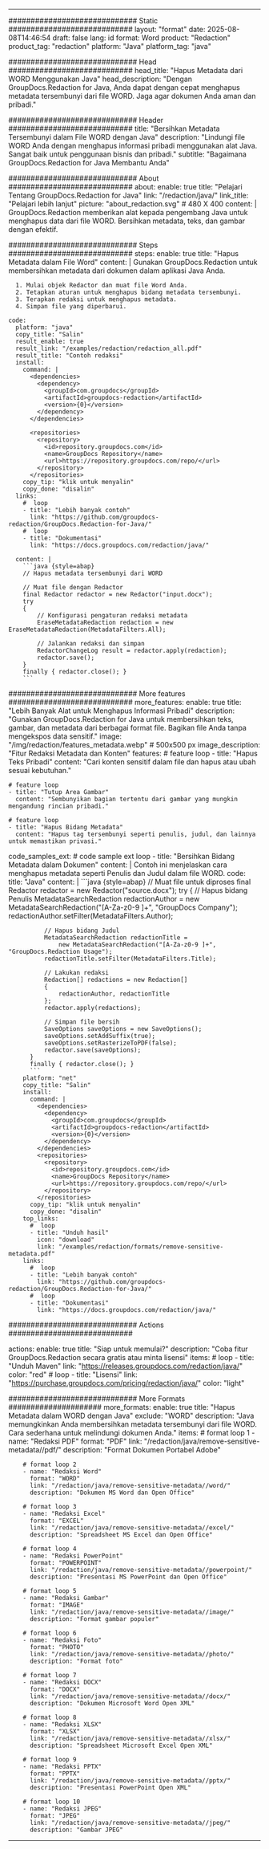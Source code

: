 
---
############################# Static ############################
layout: "format"
date:  2025-08-08T14:46:54
draft: false
lang: id
format: Word
product: "Redaction"
product_tag: "redaction"
platform: "Java"
platform_tag: "java"

############################# Head ############################
head_title: "Hapus Metadata dari WORD Menggunakan Java"
head_description: "Dengan GroupDocs.Redaction for Java, Anda dapat dengan cepat menghapus metadata tersembunyi dari file WORD. Jaga agar dokumen Anda aman dan pribadi."

############################# Header ############################
title: "Bersihkan Metadata Tersembunyi dalam File WORD dengan Java" 
description: "Lindungi file WORD Anda dengan menghapus informasi pribadi menggunakan alat Java. Sangat baik untuk penggunaan bisnis dan pribadi."
subtitle: "Bagaimana GroupDocs.Redaction for Java Membantu Anda" 

############################# About ############################
about:
    enable: true
    title: "Pelajari Tentang GroupDocs.Redaction for Java"
    link: "/redaction/java/"
    link_title: "Pelajari lebih lanjut"
    picture: "about_redaction.svg" # 480 X 400
    content: |
       GroupDocs.Redaction memberikan alat kepada pengembang Java untuk menghapus data dari file WORD. Bersihkan metadata, teks, dan gambar dengan efektif.

############################# Steps ############################
steps:
    enable: true
    title: "Hapus Metadata dalam File Word"
    content: |
      Gunakan GroupDocs.Redaction untuk membersihkan metadata dari dokumen dalam aplikasi Java Anda.
      
      1. Mulai objek Redactor dan muat file Word Anda.
      2. Tetapkan aturan untuk menghapus bidang metadata tersembunyi.
      3. Terapkan redaksi untuk menghapus metadata.
      4. Simpan file yang diperbarui.
   
    code:
      platform: "java"
      copy_title: "Salin"
      result_enable: true
      result_link: "/examples/redaction/redaction_all.pdf"
      result_title: "Contoh redaksi"
      install:
        command: |
          <dependencies>
            <dependency>
              <groupId>com.groupdocs</groupId>
              <artifactId>groupdocs-redaction</artifactId>
              <version>{0}</version>
            </dependency>
          </dependencies>

          <repositories>
            <repository>
              <id>repository.groupdocs.com</id>
              <name>GroupDocs Repository</name>
              <url>https://repository.groupdocs.com/repo/</url>
            </repository>
          </repositories>
        copy_tip: "klik untuk menyalin"
        copy_done: "disalin"
      links:
        #  loop
        - title: "Lebih banyak contoh"
          link: "https://github.com/groupdocs-redaction/GroupDocs.Redaction-for-Java/"
        #  loop
        - title: "Dokumentasi"
          link: "https://docs.groupdocs.com/redaction/java/"
          
      content: |
        ```java {style=abap}
        // Hapus metadata tersembunyi dari WORD

        // Muat file dengan Redactor
        final Redactor redactor = new Redactor("input.docx");
        try
        {
            // Konfigurasi pengaturan redaksi metadata
            EraseMetadataRedaction redaction = new EraseMetadataRedaction(MetadataFilters.All);

            // Jalankan redaksi dan simpan
            RedactorChangeLog result = redactor.apply(redaction);
            redactor.save();
        }
        finally { redactor.close(); }
        ```            


############################# More features ############################
more_features:
  enable: true
  title: "Lebih Banyak Alat untuk Menghapus Informasi Pribadi"
  description: "Gunakan GroupDocs.Redaction for Java untuk membersihkan teks, gambar, dan metadata dari berbagai format file. Bagikan file Anda tanpa mengekspos data sensitif."
  image: "/img/redaction/features_metadata.webp" # 500x500 px
  image_description: "Fitur Redaksi Metadata dan Konten"
  features:
    # feature loop
    - title: "Hapus Teks Pribadi"
      content: "Cari konten sensitif dalam file dan hapus atau ubah sesuai kebutuhan."

    # feature loop
    - title: "Tutup Area Gambar"
      content: "Sembunyikan bagian tertentu dari gambar yang mungkin mengandung rincian pribadi."

    # feature loop
    - title: "Hapus Bidang Metadata"
      content: "Hapus tag tersembunyi seperti penulis, judul, dan lainnya untuk memastikan privasi."
      
  code_samples_ext:
    # code sample ext loop
    - title: "Bersihkan Bidang Metadata dalam Dokumen"
      content: |
        Contoh ini menjelaskan cara menghapus metadata seperti Penulis dan Judul dalam file WORD.
      code:
        title: "Java"
        content: |
          ```java {style=abap}
          //  Muat file untuk diproses
          final Redactor redactor = new Redactor("source.docx");
          try
          {
              // Hapus bidang Penulis
              MetadataSearchRedaction redactionAuthor = 
                  new MetadataSearchRedaction("[A-Za-z0-9 ]+", "GroupDocs Company");
              redactionAuthor.setFilter(MetadataFilters.Author);

              // Hapus bidang Judul
              MetadataSearchRedaction redactionTitle = 
                  new MetadataSearchRedaction("[A-Za-z0-9 ]+", "GroupDocs.Redaction Usage");
              redactionTitle.setFilter(MetadataFilters.Title);

              // Lakukan redaksi
              Redaction[] redactions = new Redaction[]
              {
                  redactionAuthor, redactionTitle
              };
              redactor.apply(redactions);

              // Simpan file bersih
              SaveOptions saveOptions = new SaveOptions();
              saveOptions.setAddSuffix(true);
              saveOptions.setRasterizeToPDF(false);
              redactor.save(saveOptions);
          }
          finally { redactor.close(); }
          ```
        platform: "net"
        copy_title: "Salin"
        install:
          command: |
            <dependencies>
              <dependency>
                <groupId>com.groupdocs</groupId>
                <artifactId>groupdocs-redaction</artifactId>
                <version>{0}</version>
              </dependency>
            </dependencies>
            <repositories>
              <repository>
                <id>repository.groupdocs.com</id>
                <name>GroupDocs Repository</name>
                <url>https://repository.groupdocs.com/repo/</url>
              </repository>
            </repositories>
          copy_tip: "klik untuk menyalin"
          copy_done: "disalin"
        top_links:
          #  loop
          - title: "Unduh hasil"
            icon: "download"
            link: "/examples/redaction/formats/remove-sensitive-metadata.pdf"
        links:
          #  loop
          - title: "Lebih banyak contoh"
            link: "https://github.com/groupdocs-redaction/GroupDocs.Redaction-for-Java/"
          #  loop
          - title: "Dokumentasi"
            link: "https://docs.groupdocs.com/redaction/java/"


############################# Actions ############################

actions:
  enable: true
  title: "Siap untuk memulai?"
  description: "Coba fitur GroupDocs.Redaction secara gratis atau minta lisensi"
  items:
    #  loop
    - title: "Unduh Maven"
      link: "https://releases.groupdocs.com/redaction/java/"
      color: "red"
        #  loop
    - title: "Lisensi"
      link: "https://purchase.groupdocs.com/pricing/redaction/java/"
      color: "light"


############################# More Formats #####################
more_formats:
    enable: true
    title: "Hapus Metadata dalam WORD dengan Java"
    exclude: "WORD"
    description: "Java memungkinkan Anda membersihkan metadata tersembunyi dari file WORD. Cara sederhana untuk melindungi dokumen Anda."
    items: 
        # format loop 1
        - name: "Redaksi PDF"
          format: "PDF"
          link: "/redaction/java/remove-sensitive-metadata//pdf/"
          description: "Format Dokumen Portabel Adobe"

        # format loop 2
        - name: "Redaksi Word"
          format: "WORD"
          link: "/redaction/java/remove-sensitive-metadata//word/"
          description: "Dokumen MS Word dan Open Office"
          
        # format loop 3
        - name: "Redaksi Excel"
          format: "EXCEL"
          link: "/redaction/java/remove-sensitive-metadata//excel/"
          description: "Spreadsheet MS Excel dan Open Office"

        # format loop 4
        - name: "Redaksi PowerPoint"
          format: "POWERPOINT"
          link: "/redaction/java/remove-sensitive-metadata//powerpoint/"
          description: "Presentasi MS PowerPoint dan Open Office"

        # format loop 5
        - name: "Redaksi Gambar"
          format: "IMAGE"
          link: "/redaction/java/remove-sensitive-metadata//image/"
          description: "Format gambar populer"

        # format loop 6
        - name: "Redaksi Foto"
          format: "PHOTO"
          link: "/redaction/java/remove-sensitive-metadata//photo/"
          description: "Format foto"

        # format loop 7
        - name: "Redaksi DOCX"
          format: "DOCX"
          link: "/redaction/java/remove-sensitive-metadata//docx/"
          description: "Dokumen Microsoft Word Open XML"
          
        # format loop 8
        - name: "Redaksi XLSX"
          format: "XLSX"
          link: "/redaction/java/remove-sensitive-metadata//xlsx/"
          description: "Spreadsheet Microsoft Excel Open XML"
          
        # format loop 9
        - name: "Redaksi PPTX"
          format: "PPTX"
          link: "/redaction/java/remove-sensitive-metadata//pptx/"
          description: "Presentasi PowerPoint Open XML"

        # format loop 10
        - name: "Redaksi JPEG"
          format: "JPEG"
          link: "/redaction/java/remove-sensitive-metadata//jpeg/"
          description: "Gambar JPEG"


---